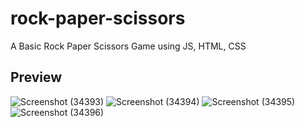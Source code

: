 # rock-paper-scissors
A Basic Rock Paper Scissors Game using JS, HTML, CSS
## Preview
![Screenshot (34393)](https://github.com/user-attachments/assets/6009ee0c-a9ed-4b60-8b20-226e8d908aab)
![Screenshot (34394)](https://github.com/user-attachments/assets/5c05d84e-858b-4457-b775-8e5019bf86e1)
![Screenshot (34395)](https://github.com/user-attachments/assets/f48ed954-1fc7-4fee-aa5b-fd4d2b52d9b0)
![Screenshot (34396)](https://github.com/user-attachments/assets/a2866342-fc4e-480b-ac02-bf97fee86aba)
